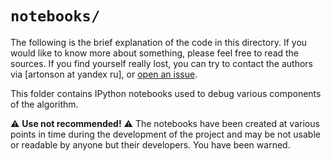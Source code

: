 # `notebooks/`

The following is the brief explanation of the code in this directory. 
If you would like to know more about something, please feel free to read 
the sources.
If you find yourself really lost, you can try to contact the authors 
via [artonson at yandex ru], or [open an issue](https://github.com/artonson/def/issues/new).

This folder contains IPython notebooks used to debug various 
components of the algorithm.

:warning: **Use not recommended!** :warning: The notebooks have been created
at various points in time during the development of the project and may 
be not usable or readable by anyone but their developers. 
You have been warned. 
